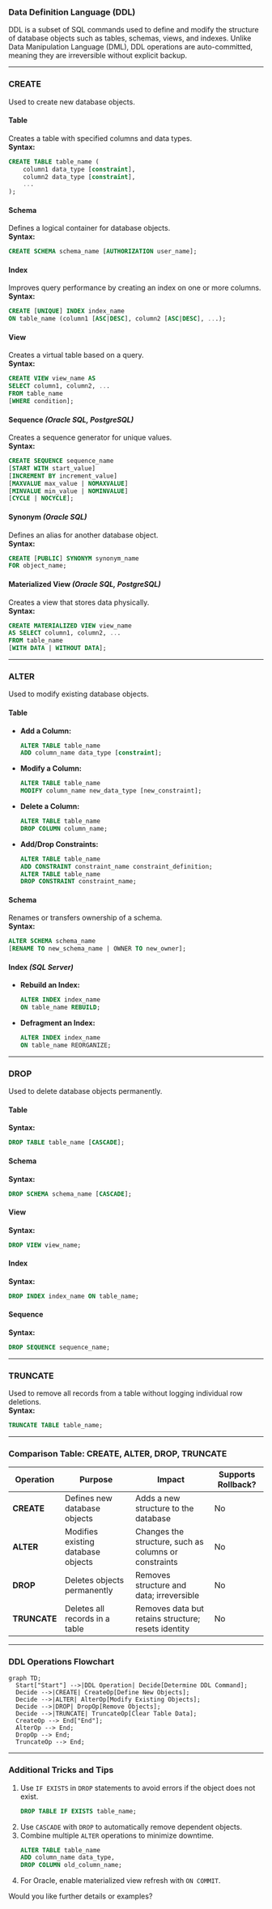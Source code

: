 ### **Data Definition Language (DDL)**  
DDL is a subset of SQL commands used to define and modify the structure of database objects such as tables, schemas, views, and indexes. Unlike Data Manipulation Language (DML), DDL operations are auto-committed, meaning they are irreversible without explicit backup.

---

### **CREATE**  
Used to create new database objects.  

#### **Table**  
Creates a table with specified columns and data types.  
**Syntax:**  
```sql
CREATE TABLE table_name (
    column1 data_type [constraint],
    column2 data_type [constraint],
    ...
);
```

#### **Schema**  
Defines a logical container for database objects.  
**Syntax:**  
```sql
CREATE SCHEMA schema_name [AUTHORIZATION user_name];
```

#### **Index**  
Improves query performance by creating an index on one or more columns.  
**Syntax:**  
```sql
CREATE [UNIQUE] INDEX index_name
ON table_name (column1 [ASC|DESC], column2 [ASC|DESC], ...);
```

#### **View**  
Creates a virtual table based on a query.  
**Syntax:**  
```sql
CREATE VIEW view_name AS
SELECT column1, column2, ...
FROM table_name
[WHERE condition];
```

#### **Sequence** *(Oracle SQL, PostgreSQL)*  
Creates a sequence generator for unique values.  
**Syntax:**  
```sql
CREATE SEQUENCE sequence_name
[START WITH start_value]
[INCREMENT BY increment_value]
[MAXVALUE max_value | NOMAXVALUE]
[MINVALUE min_value | NOMINVALUE]
[CYCLE | NOCYCLE];
```

#### **Synonym** *(Oracle SQL)*  
Defines an alias for another database object.  
**Syntax:**  
```sql
CREATE [PUBLIC] SYNONYM synonym_name
FOR object_name;
```

#### **Materialized View** *(Oracle SQL, PostgreSQL)*  
Creates a view that stores data physically.  
**Syntax:**  
```sql
CREATE MATERIALIZED VIEW view_name
AS SELECT column1, column2, ...
FROM table_name
[WITH DATA | WITHOUT DATA];
```

---

### **ALTER**  
Used to modify existing database objects.  

#### **Table**  
- **Add a Column:**  
  ```sql
  ALTER TABLE table_name
  ADD column_name data_type [constraint];
  ```
- **Modify a Column:**  
  ```sql
  ALTER TABLE table_name
  MODIFY column_name new_data_type [new_constraint];
  ```
- **Delete a Column:**  
  ```sql
  ALTER TABLE table_name
  DROP COLUMN column_name;
  ```
- **Add/Drop Constraints:**  
  ```sql
  ALTER TABLE table_name
  ADD CONSTRAINT constraint_name constraint_definition;
  ALTER TABLE table_name
  DROP CONSTRAINT constraint_name;
  ```

#### **Schema**  
Renames or transfers ownership of a schema.  
**Syntax:**  
```sql
ALTER SCHEMA schema_name
[RENAME TO new_schema_name | OWNER TO new_owner];
```

#### **Index** *(SQL Server)*  
- **Rebuild an Index:**  
  ```sql
  ALTER INDEX index_name
  ON table_name REBUILD;
  ```
- **Defragment an Index:**  
  ```sql
  ALTER INDEX index_name
  ON table_name REORGANIZE;
  ```

---

### **DROP**  
Used to delete database objects permanently.  

#### **Table**  
**Syntax:**  
```sql
DROP TABLE table_name [CASCADE];
```

#### **Schema**  
**Syntax:**  
```sql
DROP SCHEMA schema_name [CASCADE];
```

#### **View**  
**Syntax:**  
```sql
DROP VIEW view_name;
```

#### **Index**  
**Syntax:**  
```sql
DROP INDEX index_name ON table_name;
```

#### **Sequence**  
**Syntax:**  
```sql
DROP SEQUENCE sequence_name;
```

---

### **TRUNCATE**  
Used to remove all records from a table without logging individual row deletions.  
**Syntax:**  
```sql
TRUNCATE TABLE table_name;
```

---

### **Comparison Table: CREATE, ALTER, DROP, TRUNCATE**  

| **Operation** | **Purpose**                           | **Impact**                                           | **Supports Rollback?** |  
|---------------|---------------------------------------|-----------------------------------------------------|-------------------------|  
| **CREATE**    | Defines new database objects          | Adds a new structure to the database                | No                      |  
| **ALTER**     | Modifies existing database objects    | Changes the structure, such as columns or constraints | No                      |  
| **DROP**      | Deletes objects permanently           | Removes structure and data; irreversible            | No                      |  
| **TRUNCATE**  | Deletes all records in a table        | Removes data but retains structure; resets identity | No                      |  

---

### **DDL Operations Flowchart**  
```mermaid
graph TD;
  Start["Start"] -->|DDL Operation| Decide[Determine DDL Command];
  Decide -->|CREATE| CreateOp[Define New Objects];
  Decide -->|ALTER| AlterOp[Modify Existing Objects];
  Decide -->|DROP| DropOp[Remove Objects];
  Decide -->|TRUNCATE| TruncateOp[Clear Table Data];
  CreateOp --> End["End"];
  AlterOp --> End;
  DropOp --> End;
  TruncateOp --> End;
```  

--- 

### **Additional Tricks and Tips**  
1. Use `IF EXISTS` in `DROP` statements to avoid errors if the object does not exist.  
   ```sql
   DROP TABLE IF EXISTS table_name;
   ```
2. Use `CASCADE` with `DROP` to automatically remove dependent objects.  
3. Combine multiple `ALTER` operations to minimize downtime.  
   ```sql
   ALTER TABLE table_name
   ADD column_name data_type,
   DROP COLUMN old_column_name;
   ```
4. For Oracle, enable materialized view refresh with `ON COMMIT`.  

Would you like further details or examples?